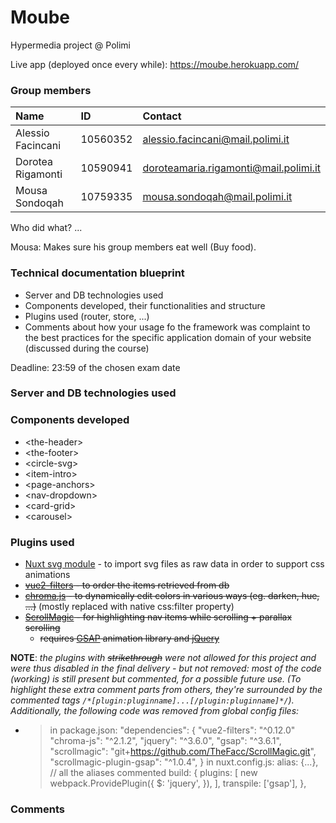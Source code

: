 # Moube

Hypermedia project @ Polimi

Live app (deployed once every while): https://moube.herokuapp.com/

### Group members

| Name              | ID       | Contact                               |
| :---------------- | :------- | :------------------------------------ |
| Alessio Facincani | 10560352 | alessio.facincani@mail.polimi.it      |
| Dorotea Rigamonti | 10590941 | doroteamaria.rigamonti@mail.polimi.it |
| Mousa Sondoqah    | 10759335 | mousa.sondoqah@mail.polimi.it         |

Who did what? ...

Mousa: Makes sure his group members eat well (Buy food).
### Technical documentation blueprint

- Server and DB technologies used
- Components developed, their functionalities and structure
- Plugins used (router, store, ...)
- Comments about how your usage fo the framework was complaint to the best practices for the specific application domain of your website (discussed during the course)

Deadline: 23:59 of the chosen exam date

### Server and DB technologies used

### Components developed

- &lt;the-header&gt;
- &lt;the-footer&gt;
- &lt;circle-svg&gt;
- &lt;item-intro&gt;
- &lt;page-anchors&gt;
- &lt;nav-dropdown&gt;
- &lt;card-grid&gt;
- &lt;carousel&gt;

### Plugins used

- [Nuxt svg module](https://github.com/nuxt-community/svg-module) - to import svg files as raw data in order to support css animations
- ~~[vue2-filters](https://www.npmjs.com/package/vue2-filters) - to order the items retrieved from db~~
- ~~[chroma.js](https://gka.github.io/chroma.js/) - to dynamically edit colors in various ways (eg. darken, hue, ...)~~ (mostly replaced with native css:filter property)
- ~~[ScrollMagic](https://scrollmagic.io/) - for highlighting nav items while scrolling + parallax scrolling~~
  - ~~requires [GSAP](https://greensock.com/gsap/) animation library and [jQuery](https://jquery.com/)~~
    <!-- - [Webpack.js](https://webpack.js.org/) - to import jQuery -->
    <!-- - (maybe later: Animate.css library (https://github.com/animate-css/animate.css) ) -->

**NOTE**: _the plugins with ~~strikethrough~~ were not allowed for this project and were thus disabled in the final delivery - but not removed: most of the code (working) is still present but commented, for a possible future use. (To highlight these extra comment parts from others, they're surrounded by the commented tags `/*[plugin:pluginname]...[/plugin:pluginname]*/`). Additionally, the following code was removed from global config files:_

- > in package.json:
       "dependencies": {
        "vue2-filters": "^0.12.0"
        "chroma-js": "^2.1.2",
        "jquery": "^3.6.0",
        "gsap": "^3.6.1",
        "scrollmagic": "git+https://github.com/TheFacc/ScrollMagic.git",
        "scrollmagic-plugin-gsap": "^1.0.4",
  }
  in nuxt.config.js:
  alias: {...}, // all the aliases commented
  build: {
  plugins: [
  new webpack.ProvidePlugin({
  $: 'jquery',
  }),
  ],
  transpile: ['gsap'],
  },

### Comments
